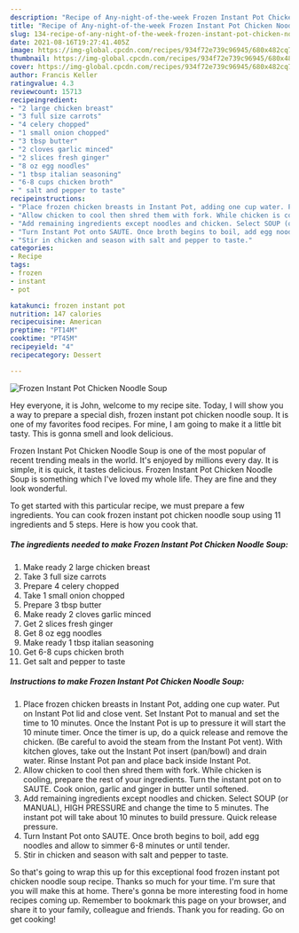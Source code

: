 ```yaml
---
description: "Recipe of Any-night-of-the-week Frozen Instant Pot Chicken Noodle Soup"
title: "Recipe of Any-night-of-the-week Frozen Instant Pot Chicken Noodle Soup"
slug: 134-recipe-of-any-night-of-the-week-frozen-instant-pot-chicken-noodle-soup
date: 2021-08-16T19:27:41.405Z
image: https://img-global.cpcdn.com/recipes/934f72e739c96945/680x482cq70/frozen-instant-pot-chicken-noodle-soup-recipe-main-photo.jpg
thumbnail: https://img-global.cpcdn.com/recipes/934f72e739c96945/680x482cq70/frozen-instant-pot-chicken-noodle-soup-recipe-main-photo.jpg
cover: https://img-global.cpcdn.com/recipes/934f72e739c96945/680x482cq70/frozen-instant-pot-chicken-noodle-soup-recipe-main-photo.jpg
author: Francis Keller
ratingvalue: 4.3
reviewcount: 15713
recipeingredient:
- "2 large chicken breast"
- "3 full size carrots"
- "4 celery chopped"
- "1 small onion chopped"
- "3 tbsp butter"
- "2 cloves garlic minced"
- "2 slices fresh ginger"
- "8 oz egg noodles"
- "1 tbsp italian seasoning"
- "6-8 cups chicken broth"
- " salt and pepper to taste"
recipeinstructions:
- "Place frozen chicken breasts in Instant Pot, adding one cup water. Put on Instant Pot lid and close vent. Set Instant Pot to manual and set the time to 10 minutes. Once the Instant Pot is up to pressure it will start the 10 minute timer. Once the timer is up, do a quick release and remove the chicken. (Be careful to avoid the steam from the Instant Pot vent). With kitchen gloves, take out the Instant Pot insert (pan/bowl) and drain water. Rinse Instant Pot pan and place back inside Instant Pot."
- "Allow chicken to cool then shred them with fork. While chicken is cooling, prepare the rest of your ingredients. Turn the instant pot on to SAUTE. Cook onion, garlic and ginger in butter until softened."
- "Add remaining ingredients except noodles and chicken. Select SOUP (or MANUAL), HIGH PRESSURE and change the time to 5 minutes. The instant pot will take about 10 minutes to build pressure. Quick release pressure."
- "Turn Instant Pot onto SAUTE. Once broth begins to boil, add egg noodles and allow to simmer 6-8 minutes or until tender."
- "Stir in chicken and season with salt and pepper to taste."
categories:
- Recipe
tags:
- frozen
- instant
- pot

katakunci: frozen instant pot 
nutrition: 147 calories
recipecuisine: American
preptime: "PT14M"
cooktime: "PT45M"
recipeyield: "4"
recipecategory: Dessert

---
```



![Frozen Instant Pot Chicken Noodle Soup](https://img-global.cpcdn.com/recipes/934f72e739c96945/680x482cq70/frozen-instant-pot-chicken-noodle-soup-recipe-main-photo.jpg)

Hey everyone, it is John, welcome to my recipe site. Today, I will show you a way to prepare a special dish, frozen instant pot chicken noodle soup. It is one of my favorites food recipes. For mine, I am going to make it a little bit tasty. This is gonna smell and look delicious.

Frozen Instant Pot Chicken Noodle Soup is one of the most popular of recent trending meals in the world. It's enjoyed by millions every day. It is simple, it is quick, it tastes delicious. Frozen Instant Pot Chicken Noodle Soup is something which I've loved my whole life. They are fine and they look wonderful.




To get started with this particular recipe, we must prepare a few ingredients. You can cook frozen instant pot chicken noodle soup using 11 ingredients and 5 steps. Here is how you cook that.

<!--inarticleads1-->

##### The ingredients needed to make Frozen Instant Pot Chicken Noodle Soup:

1. Make ready 2 large chicken breast
1. Take 3 full size carrots
1. Prepare 4 celery chopped
1. Take 1 small onion chopped
1. Prepare 3 tbsp butter
1. Make ready 2 cloves garlic minced
1. Get 2 slices fresh ginger
1. Get 8 oz egg noodles
1. Make ready 1 tbsp italian seasoning
1. Get 6-8 cups chicken broth
1. Get  salt and pepper to taste




<!--inarticleads2-->

##### Instructions to make Frozen Instant Pot Chicken Noodle Soup:

1. Place frozen chicken breasts in Instant Pot, adding one cup water. Put on Instant Pot lid and close vent. Set Instant Pot to manual and set the time to 10 minutes. Once the Instant Pot is up to pressure it will start the 10 minute timer. Once the timer is up, do a quick release and remove the chicken. (Be careful to avoid the steam from the Instant Pot vent). With kitchen gloves, take out the Instant Pot insert (pan/bowl) and drain water. Rinse Instant Pot pan and place back inside Instant Pot.
1. Allow chicken to cool then shred them with fork. While chicken is cooling, prepare the rest of your ingredients. Turn the instant pot on to SAUTE. Cook onion, garlic and ginger in butter until softened.
1. Add remaining ingredients except noodles and chicken. Select SOUP (or MANUAL), HIGH PRESSURE and change the time to 5 minutes. The instant pot will take about 10 minutes to build pressure. Quick release pressure.
1. Turn Instant Pot onto SAUTE. Once broth begins to boil, add egg noodles and allow to simmer 6-8 minutes or until tender.
1. Stir in chicken and season with salt and pepper to taste.




So that's going to wrap this up for this exceptional food frozen instant pot chicken noodle soup recipe. Thanks so much for your time. I'm sure that you will make this at home. There's gonna be more interesting food in home recipes coming up. Remember to bookmark this page on your browser, and share it to your family, colleague and friends. Thank you for reading. Go on get cooking!
